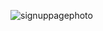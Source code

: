 

![signuppagephoto](https://user-images.githubusercontent.com/121231584/223351934-87488a4e-00f9-42f3-8492-09beb58be604.png)
